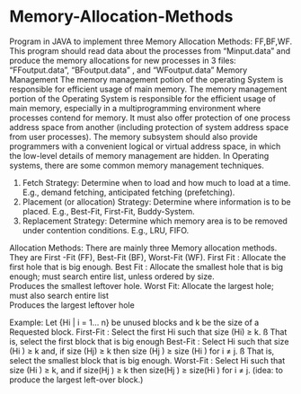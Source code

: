 # Memory-Allocation-Methods
 Program in JAVA to implement three Memory Allocation Methods: FF,BF,WF. This program should read data about the processes from “Minput.data” and produce the memory allocations for new processes in 3 files: “FFoutput.data”, “BFoutput.data” , and “WFoutput.data” 
Memory Management
						The memory management potion of the operating System is responsible for efficient usage of main memory. The memory management portion of the Operating System is responsible for the efficient usage of main memory, especially in a multiprogramming environment where processes contend for memory.
 It must also offer protection of one process address space from another (including protection of system address space from user processes). 
The memory subsystem should also provide programmers with a convenient logical or virtual address space, in which the low-level details of memory management are hidden.
In Operating systems, there are some common memory management techniques.
1.	Fetch Strategy: Determine when to load and how much to load at a time. E.g., demand fetching, anticipated fetching (prefetching).
2.	Placement (or allocation) Strategy: Determine where information is to be placed. E.g., Best-Fit, First-Fit, Buddy-System.
3.	Replacement Strategy: Determine which memory area is to be removed under contention conditions. E.g., LRU, FIFO.	


Allocation Methods:
				There are mainly three Memory allocation methods. They are First -Fit (FF), Best-Fit (BF), Worst-Fit (WF).
First Fit	:  Allocate the first hole that is big enough.
Best Fit	: Allocate the smallest hole that is big enough; must search entire list, unless ordered by size.  
Produces the smallest leftover hole.
Worst Fit: Allocate the largest hole; must also search entire list  
Produces the largest leftover hole

Example:
Let {Hi | i = 1… n} be unused blocks and k be the size of a 
Requested block. 
First-Fit :
 Select the first Hi such that size (Hi) ≥ k. ß That is, select the first block that is big enough 
 Best-Fit :
 Select Hi such that size (Hi ) ≥ k and, if size (Hj) ≥ k then size (Hj ) ≥ size (Hi ) for i ≠ j. ß That is, select the smallest block that is big enough. 
 Worst-Fit :
 Select Hi such that size (Hi ) ≥ k, and if size(Hj ) ≥ k then size(Hj ) ≥ size(Hi ) for i ≠ j. (idea: to produce the largest left-over block.)
